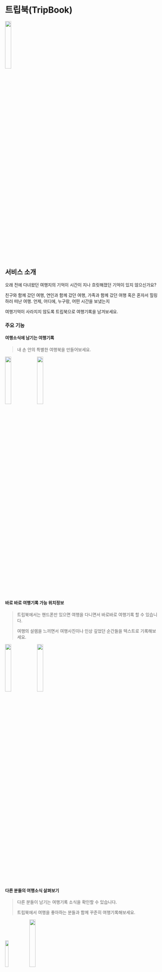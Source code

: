 # 트립북(TripBook)

<img src = "https://github.com/tripbook2023/ios/assets/91936941/e0a69b9c-ab3f-4a24-a540-cd42b69ab996" width="20%">

## 서비스 소개

오래 전에 다녀왔던 여행지의 기억이 시간이 지나 흐릿해졌던 기억이 있지 않으신가요?

친구와 함께 갔던 여행, 연인과 함께 갔던 여행, 가족과 함께 갔던 여행 혹은 혼자서 힐링하러 떠난 여행. 언제, 어디에, 누구랑, 어떤 시간을 보냈는지 

여행기억이 사라지지 않도록 트립북으로 여행기록을 남겨보세요.

### 주요 기능
#### 여행소식에 남기는 여행기록
> 내 손 안의 특별한 여행북을 만들어보세요.

<img src = "https://github.com/tripbook2023/ios/assets/91936941/d2e8ebae-69bd-4507-88a0-924fc9ff6f81" width="20%">
<img src = "https://github.com/tripbook2023/ios/assets/91936941/9df64a38-dae7-48e1-a4eb-f8a4f0a8b183" width="20%">

#### 바로 바로 여행기록 가능 위치정보
> 트립북에서는 핸드폰만 있으면 여행을 다니면서 바로바로 여행기록 할 수 있습니다.
> 
> 여행의 설렘을 느끼면서 여행사진이나 인상 깊었던 순간들을 텍스트로 기록해보세요.

<img src = "https://github.com/tripbook2023/ios/assets/91936941/f2a4c556-feea-496d-b26e-833bce06c1b3" width="20%">
<img src = "https://github.com/tripbook2023/ios/assets/91936941/000a6f21-9f32-4c80-a095-4f24794a0ec4" width="20%">

#### 다른 분들의 여행소식 살펴보기
> 다른 분들이 남기는 여행기록 소식을 확인할 수 있습니다.
> 
> 트립북에서 여행을 좋아하는 분들과 함께 꾸준히 여행기록해보세요.

<img src = "https://github.com/tripbook2023/ios/assets/91936941/316ce699-eff7-42d8-aed4-51d521dfc3b4" width="15%">
<img src = "https://github.com/tripbook2023/ios/assets/91936941/ce7540ec-fe4b-439e-b632-db82e07a9676" width="20%">
